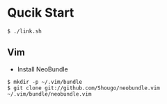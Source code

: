 # Qucik Start

```
$ ./link.sh
```

## Vim

* Install NeoBundle

```
$ mkdir -p ~/.vim/bundle
$ git clone git://github.com/Shougo/neobundle.vim ~/.vim/bundle/neobundle.vim
```
